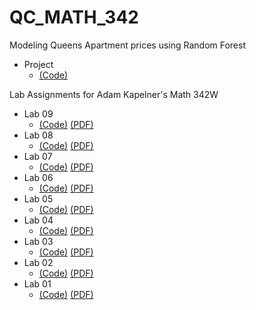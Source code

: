# QC_MATH_342

Modeling Queens Apartment prices using Random Forest

* Project
  - [(Code)](https://github.com/brendangubbins/QC_MATH_342/blob/master/final_project/finalproject.Rmd)

Lab Assignments for Adam Kapelner's Math 342W

* Lab 09
  - [(Code)](https://github.com/brendangubbins/QC_MATH_342/blob/master/labs/lab09.Rmd) [(PDF)](https://github.com/brendangubbins/QC_MATH_342/blob/master/labs/lab09.pdf)
* Lab 08
  - [(Code)](https://github.com/brendangubbins/QC_MATH_342/blob/master/labs/lab08.Rmd) [(PDF)](https://github.com/brendangubbins/QC_MATH_342/blob/master/labs/lab08.pdf)
* Lab 07
  - [(Code)](https://github.com/brendangubbins/QC_MATH_342/blob/master/labs/lab07.Rmd) [(PDF)](https://github.com/brendangubbins/QC_MATH_342/blob/master/labs/lab07.pdf)
* Lab 06
  - [(Code)](https://github.com/brendangubbins/QC_MATH_342/blob/master/labs/lab06.Rmd) [(PDF)](https://github.com/brendangubbins/QC_MATH_342/blob/master/labs/lab06.pdf)
* Lab 05
  - [(Code)](https://github.com/brendangubbins/QC_MATH_342/blob/master/labs/lab05.Rmd) [(PDF)](https://github.com/brendangubbins/QC_MATH_342/blob/master/labs/lab05.pdf)
* Lab 04
  - [(Code)](https://github.com/brendangubbins/QC_MATH_342/blob/master/labs/lab04.Rmd) [(PDF)](https://github.com/brendangubbins/QC_MATH_342/blob/master/labs/lab04.pdf)
* Lab 03
  - [(Code)](https://github.com/brendangubbins/QC_MATH_342/blob/master/labs/lab03.Rmd) [(PDF)](https://github.com/brendangubbins/QC_MATH_342/blob/master/labs/lab03.pdf)
* Lab 02
  - [(Code)](https://github.com/brendangubbins/QC_MATH_342/blob/master/labs/lab02.Rmd) [(PDF)](https://github.com/brendangubbins/QC_MATH_342/blob/master/labs/lab02.pdf)
* Lab 01
  - [(Code)](https://github.com/brendangubbins/QC_MATH_342/blob/master/labs/lab01.Rmd) [(PDF)](https://github.com/brendangubbins/QC_MATH_342/blob/master/labs/lab01.pdf)
